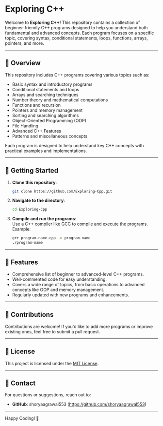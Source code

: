 # Exploring C++

Welcome to **Exploring C++**! 
This repository contains a collection of beginner-friendly C++ programs designed to help you understand both fundamental and advanced concepts. 
Each program focuses on a specific topic, covering syntax, conditional statements, loops, functions, arrays, pointers, and more.

---

## 📂 Overview
This repository includes C++ programs covering various topics such as:

- Basic syntax and introductory programs
- Conditional statements and loops
- Arrays and searching techniques
- Number theory and mathematical computations
- Functions and recursion
- Pointers and memory management
- Sorting and searching algorithms
- Object-Oriented Programming (OOP)
- File Handling
- Advanced C++ Features
- Patterns and miscellaneous concepts

Each program is designed to help understand key C++ concepts with practical examples and implementations.

---

## 🚀 Getting Started

1. **Clone this repository**:  
   ```bash
   git clone https://github.com/Exploring-Cpp.git
   ```
2. **Navigate to the directory**:  
   ```bash
   cd Exploring-Cpp
   ```
3. **Compile and run the programs**:  
   Use a C++ compiler like GCC to compile and execute the programs. Example:  
   ```bash
   g++ program-name.cpp -o program-name
   ./program-name
   ```

---

## 🌟 Features

- Comprehensive list of beginner to advanced-level C++ programs.  
- Well-commented code for easy understanding.  
- Covers a wide range of topics, from basic operations to advanced concepts like OOP and memory management.  
- Regularly updated with new programs and enhancements.  

---

## 🤝 Contributions

Contributions are welcome! If you'd like to add more programs or improve existing ones, feel free to submit a pull request.

---

## 📜 License

This project is licensed under the [MIT License](LICENSE).

---

## 📧 Contact

For questions or suggestions, reach out to:
- **GitHub**: shoryaagrawal553 (https://github.com/shoryaagrawal553)

---

Happy Coding! 🎉

